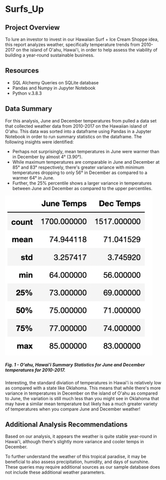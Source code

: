 # Surfs_Up


## Project Overview
To lure an investor to invest in our Hawaiian Surf + Ice Cream Shoppe idea, this report analyzes weather, specifically temperature trends from 2010-2017 on the island of O'ahu, Hawai'i, in order to help assess the viability of building a year-round sustainable business. 

## Resources
- SQL Alchemy Queries on SQLite database
- Pandas and Numpy in Jupyter Notebook
- Python v.3.8.3

## Data Summary
For this analysis, June and December temperatures from pulled a data set that collected weather data from 2010-2017 on the Hawaiian island of O'ahu. This data was sorted into a dataframe using Pandas in a Jupyter Notebook in order to run summary statistics on the dataframe. The following insights were identified:
- Perhaps not surprisingly, mean temperatures in June were warmer than in December by almost 4° (3.90°).
- While maximum temperatures are comparable in June and December at 85° and 83° respectively, there's greater variance with minimum temperatures dropping to only 56° in December as compared to a warmer 64° in June.
- Further, the 25% percentile shows a larger variance in temperatures between June and December as compared to the upper percentiles.

![Image of June and December Summary Statistics](https://github.com/ozloty06/Surfs_Up/blob/main/Oahu%20Hawaii%20Temperature%20Analysis.png)
##### Fig. 1 - O'ahu, Hawai'i Summary Statistics for June and December temperatures for 2010-2017.

Interesting, the standard diviation of temperatures in Hawai'i is relatively low as compared with a state like Oklahoma. This means that while there's more variance in temperatures in December on the island of O'ahu as compared to June, the variation is still much less than you might see in Oklahoma that may have a similar mean temperature but likely has a much greater variety of temperatures when you compare June and December weather!

## Additional Analysis Recommendations

Based on our analysis, it appears the weather is quite stable year-round in Hawai'i, although there's slightly more variance and cooler temps in December.

To further understand the weather of this tropical paradise, it may be beneficial to also assess precipitation, humidity, and days of sunshine. These queries may require additional sources as our sample database does not include these additional weather parameters.
